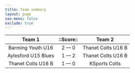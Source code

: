 ```yaml
---
title: Team summary
layout: page
nav-menu: false
exclude: true
---
```




|       Team 1        |  ::Score::  |       Team 2       |
|:-------------------:|:-----------:|:------------------:|
|  Barming Youth U16  | 2 &mdash; 0 | Thanet Colts U16 B |
| Aylesford U15 Blues | 1 &mdash; 2 | Thanet Colts U16 B |
| Thanet Colts U16 B  | 1 &mdash; 0 |   KSports Colts    |

 <br /><br /><br />